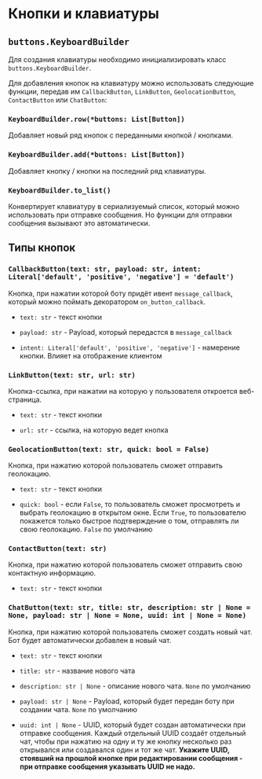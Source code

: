 # Кнопки и клавиатуры

## `buttons.KeyboardBuilder`

Для создания клавиатуры необходимо инициализировать класс `buttons.KeyboardBuilder`.

Для добавления кнопок на клавиатуру можно использовать следующие функции, передав им `CallbackButton`, `LinkButton`, `GeolocationButton`, `ContactButton` или `ChatButton`:

### `KeyboardBuilder.row(*buttons: List[Button])`

Добавляет новый ряд кнопок с переданными кнопкой / кнопками.

### `KeyboardBuilder.add(*buttons: List[Button])`

Добавляет кнопку / кнопки на последний ряд клавиатуры.

### `KeyboardBuilder.to_list()`

Конвертирует клавиатуру в сериализуемый список, который можно использовать при отправке сообщения. Но функции для отправки сообщения вызывают это автоматически.

## Типы кнопок

### `CallbackButton(text: str, payload: str, intent: Literal['default', 'positive', 'negative'] = 'default')`

Кнопка, при нажатии которой боту придёт ивент `message_callback`, который можно поймать декоратором `on_button_callback`.

- `text: str` - текст кнопки

- `payload: str` - Payload, который передастся в `message_callback`

- `intent: Literal['default', 'positive', 'negative']` - намерение кнопки. Влияет на отображение клиентом

### `LinkButton(text: str, url: str)`

Кнопка-ссылка, при нажатии на которую у пользователя откроется веб-страница.

- `text: str` - текст кнопки

- `url: str` - ссылка, на которую ведет кнопка

### `GeolocationButton(text: str, quick: bool = False)`

Кнопка, при нажатию которой пользователь сможет отправить геолокацию.

- `text: str` - текст кнопки

- `quick: bool` - если `False`, то пользователь сможет просмотреть и выбрать геолокацию в открытом окне. Если `True`, то пользователю покажется только быстрое подтверждение о том, отправлять ли свою геолокацию. `False` по умолчанию

### `ContactButton(text: str)`

Кнопка, при нажатию которой пользователь сможет отправить свою контактную информацию.

- `text: str` - текст кнопки

### `ChatButton(text: str, title: str, description: str | None = None, payload: str | None = None, uuid: int | None = None)`

Кнопка, при нажатию которой пользователь сможет создать новый чат. Бот будет автоматически добавлен в новый чат.

- `text: str` - текст кнопки

- `title: str` - название нового чата

- `description: str | None` - описание нового чата. `None` по умолчанию

- `payload: str | None` - Payload, который будет передан боту при создании чата. `None` по умолчанию

- `uuid: int | None` - UUID, который будет создан автоматически при отправке сообщения. Каждый отдельный UUID создаёт отдельный чат, чтобы при нажатию на одну и ту же кнопку несколько раз открывался или создавался один и тот же чат. **Укажите UUID, стоявший на прошлой кнопке при редактировании сообщения - при отправке сообщения указывать UUID не надо.**
